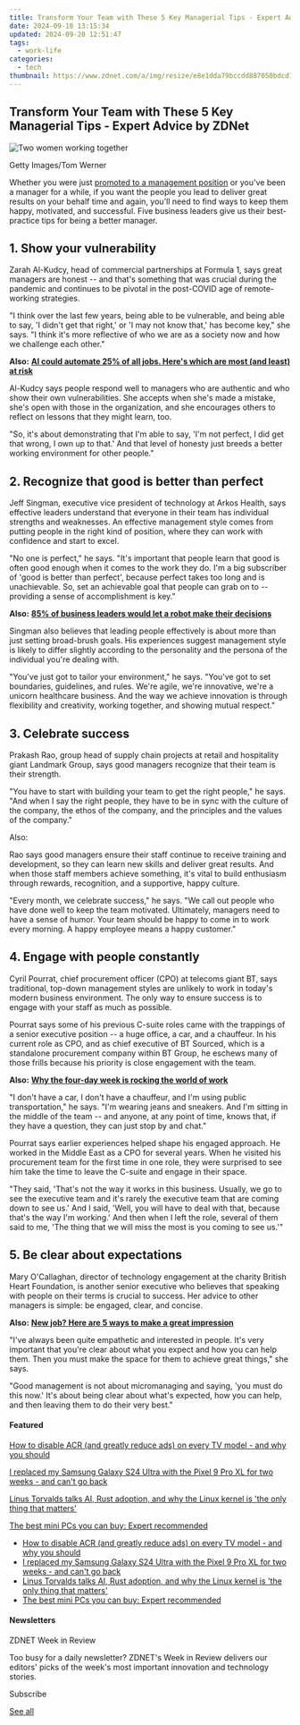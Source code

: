 ```yaml
---
title: Transform Your Team with These 5 Key Managerial Tips - Expert Advice by ZDNet
date: 2024-09-18 13:15:34
updated: 2024-09-20 12:51:47
tags:
  - work-life
categories:
  - tech
thumbnail: https://www.zdnet.com/a/img/resize/e8e1dda79bccdd887050bdcd108b26d55cc008c8/2023/04/21/ed551d2a-dfad-41c3-bbd2-b2b02c53bdf3/gettyimages-1417607671.jpg?width=278&height=156&fit=crop&auto=webp
---
```


## Transform Your Team with These 5 Key Managerial Tips - Expert Advice by ZDNet

![Two women working together](https://www.zdnet.com/a/img/resize/8bb588bcb213fb9ddd2ad8e40a2224afe5f35858/2023/04/21/ed551d2a-dfad-41c3-bbd2-b2b02c53bdf3/gettyimages-1417607671.jpg?auto=webp&width=1280)

Getty Images/Tom Werner

Whether you were just [promoted to a management position](https://www.zdnet.com/education/professional-development/how-to-get-promoted-five-ways-to-climb-the-ladder-and-have-a-successful-career/) or you've been a manager for a while, if you want the people you lead to deliver great results on your behalf time and again, you'll need to find ways to keep them happy, motivated, and successful. Five business leaders give us their best-practice tips for being a better manager.

## 1\. Show your vulnerability

Zarah Al-Kudcy, head of commercial partnerships at Formula 1, says great managers are honest -- and that's something that was crucial during the pandemic and continues to be pivotal in the post-COVID age of remote-working strategies. 

"I think over the last few years, being able to be vulnerable, and being able to say, 'I didn't get that right,' or 'I may not know that,' has become key," she says. "I think it's more reflective of who we are as a society now and how we challenge each other." 

**Also:** [**AI could automate 25% of all jobs. Here's which are most (and least) at risk**](https://www.zdnet.com/article/ai-could-automate-25-of-all-jobs-heres-which-are-most-and-least-at-risk/)

Al-Kudcy says people respond well to managers who are authentic and who show their own vulnerabilities. She accepts when she's made a mistake, she's open with those in the organization, and she encourages others to reflect on lessons that they might learn, too. 

"So, it's about demonstrating that I'm able to say, 'I'm not perfect, I did get that wrong, I own up to that.' And that level of honesty just breeds a better working environment for other people."

## 2\. Recognize that good is better than perfect

Jeff Singman, executive vice president of technology at Arkos Health, says effective leaders understand that everyone in their team has individual strengths and weaknesses. An effective management style comes from putting people in the right kind of position, where they can work with confidence and start to excel.

"No one is perfect," he says. "It's important that people learn that good is often good enough when it comes to the work they do. I'm a big subscriber of 'good is better than perfect', because perfect takes too long and is unachievable. So, set an achievable goal that people can grab on to -- providing a sense of accomplishment is key." 

**Also:** [**85% of business leaders would let a robot make their decisions**](https://www.zdnet.com/article/85-of-business-leaders-would-let-a-robot-make-their-decisions/)

Singman also believes that leading people effectively is about more than just setting broad-brush goals. His experiences suggest management style is likely to differ slightly according to the personality and the persona of the individual you're dealing with. 

"You've just got to tailor your environment," he says. "You've got to set boundaries, guidelines, and rules. We're agile, we're innovative, we're a unicorn healthcare business. And the way we achieve innovation is through flexibility and creativity, working together, and showing mutual respect."

## 3\. Celebrate success

Prakash Rao, group head of supply chain projects at retail and hospitality giant Landmark Group, says good managers recognize that their team is their strength. 

"You have to start with building your team to get the right people," he says. "And when I say the right people, they have to be in sync with the culture of the company, the ethos of the company, and the principles and the values of the company." 

Also: 

Rao says good managers ensure their staff continue to receive training and development, so they can learn new skills and deliver great results. And when those staff members achieve something, it's vital to build enthusiasm through rewards, recognition, and a supportive, happy culture. 

"Every month, we celebrate success," he says. "We call out people who have done well to keep the team motivated. Ultimately, managers need to have a sense of humor. Your team should be happy to come in to work every morning. A happy employee means a happy customer."

## 4\. Engage with people constantly

Cyril Pourrat, chief procurement officer (CPO) at telecoms giant BT, says traditional, top-down management styles are unlikely to work in today's modern business environment. The only way to ensure success is to engage with your staff as much as possible.

Pourrat says some of his previous C-suite roles came with the trappings of a senior executive position -- a huge office, a car, and a chauffeur. In his current role as CPO, and as chief executive of BT Sourced, which is a standalone procurement company within BT Group, he eschews many of those frills because his priority is close engagement with the team.

**Also:** [**Why the four-day week is rocking the world of work**](https://www.zdnet.com/in-depth/home-and-office/less-is-more-why-the-four-day-week-rocking-the-world-of-work/)

"I don't have a car, I don't have a chauffeur, and I'm using public transportation," he says. "I'm wearing jeans and sneakers. And I'm sitting in the middle of the team -- and anyone, at any point of time, knows that, if they have a question, they can just stop by and chat."

Pourrat says earlier experiences helped shape his engaged approach. He worked in the Middle East as a CPO for several years. When he visited his procurement team for the first time in one role, they were surprised to see him take the time to leave the C-suite and engage in their space.

"They said, 'That's not the way it works in this business. Usually, we go to see the executive team and it's rarely the executive team that are coming down to see us.' And I said, 'Well, you will have to deal with that, because that's the way I'm working.' And then when I left the role, several of them said to me, 'The thing that we will miss the most is you coming to see us.'"

## 5\. Be clear about expectations

Mary O'Callaghan, director of technology engagement at the charity British Heart Foundation, is another senior executive who believes that speaking with people on their terms is crucial to success. Her advice to other managers is simple: be engaged, clear, and concise.

**Also:** [**New job? Here are 5 ways to make a great impression**](https://www.zdnet.com/home-and-office/work-life/new-job-here-are-5-ways-to-make-a-great-first-impression/)

"I've always been quite empathetic and interested in people. It's very important that you're clear about what you expect and how you can help them. Then you must make the space for them to achieve great things," she says.

"Good management is not about micromanaging and saying, 'you must do this now.' It's about being clear about what's expected, how you can help, and then leaving them to do their very best."

#### Featured

[How to disable ACR (and greatly reduce ads) on every TV model - and why you should](https://www.zdnet.com/article/how-to-disable-acr-and-greatly-reduce-ads-on-every-tv-model-and-why-you-should/ "How to disable ACR (and greatly reduce ads) on every TV model - and why you should")

[I replaced my Samsung Galaxy S24 Ultra with the Pixel 9 Pro XL for two weeks - and can't go back](https://www.zdnet.com/article/i-replaced-my-samsung-galaxy-s24-ultra-with-the-pixel-9-pro-xl-for-two-weeks-and-cant-go-back/ "I replaced my Samsung Galaxy S24 Ultra with the Pixel 9 Pro XL for two weeks - and can't go back")

[Linus Torvalds talks AI, Rust adoption, and why the Linux kernel is 'the only thing that matters'](https://www.zdnet.com/article/linus-torvalds-talks-ai-rust-adoption-and-why-the-linux-kernel-is-the-only-thing-that-matters/ "Linus Torvalds talks AI, Rust adoption, and why the Linux kernel is 'the only thing that matters'")

[The best mini PCs you can buy: Expert recommended](https://www.zdnet.com/article/best-mini-pc/ "The best mini PCs you can buy: Expert recommended")

* [How to disable ACR (and greatly reduce ads) on every TV model - and why you should](https://www.zdnet.com/article/how-to-disable-acr-and-greatly-reduce-ads-on-every-tv-model-and-why-you-should/ "How to disable ACR (and greatly reduce ads) on every TV model - and why you should")
* [I replaced my Samsung Galaxy S24 Ultra with the Pixel 9 Pro XL for two weeks - and can't go back](https://www.zdnet.com/article/i-replaced-my-samsung-galaxy-s24-ultra-with-the-pixel-9-pro-xl-for-two-weeks-and-cant-go-back/ "I replaced my Samsung Galaxy S24 Ultra with the Pixel 9 Pro XL for two weeks - and can't go back")
* [Linus Torvalds talks AI, Rust adoption, and why the Linux kernel is 'the only thing that matters'](https://www.zdnet.com/article/linus-torvalds-talks-ai-rust-adoption-and-why-the-linux-kernel-is-the-only-thing-that-matters/ "Linus Torvalds talks AI, Rust adoption, and why the Linux kernel is 'the only thing that matters'")
* [The best mini PCs you can buy: Expert recommended](https://www.zdnet.com/article/best-mini-pc/ "The best mini PCs you can buy: Expert recommended")

#### Newsletters

ZDNET Week in Review

Too busy for a daily newsletter? ZDNET's Week in Review delivers our editors' picks of the week's most important innovation and technology stories.

 Subscribe

[See all](https://www.zdnet.com/newsletters/)

<ins class="adsbygoogle"
     style="display:block"
     data-ad-format="autorelaxed"
     data-ad-client="ca-pub-7571918770474297"
     data-ad-slot="1223367746"></ins>



<ins class="adsbygoogle"
     style="display:block"
     data-ad-client="ca-pub-7571918770474297"
     data-ad-slot="8358498916"
     data-ad-format="auto"
     data-full-width-responsive="true"></ins>
